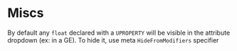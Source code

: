 

# Miscs

By default any `float` declared with a `UPROPERTY` will be visible in the attribute dropdown (ex: in a GE).
To hide it, use meta `HideFromModifiers` specifier

